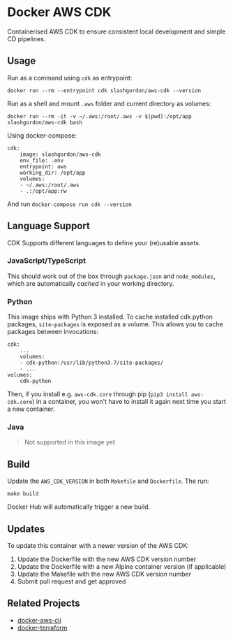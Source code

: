 # Docker AWS CDK
Containerised AWS CDK to ensure consistent local development and simple CD pipelines.

## Usage
Run as a command using `cdk` as entrypoint:

    docker run --rm --entrypoint cdk slashgordon/aws-cdk --version

Run as a shell and mount `.aws` folder and current directory as volumes:

    docker run --rm -it -v ~/.aws:/root/.aws -v $(pwd):/opt/app slashgordon/aws-cdk bash

Using docker-compose:

    cdk:
        image: slashgordon/aws-cdk
        env_file: .env
        entrypoint: aws
        working_dir: /opt/app
        volumes:
        - ~/.aws:/root/.aws
        - .:/opt/app:rw

And run `docker-compose run cdk --version`

## Language Support

CDK Supports different languages to define your (re)usable assets.

### JavaScript/TypeScript

This should work out of the box through `package.json` and `node_modules`, which
are automatically _cached_ in your working directory.

### Python

This image ships with Python 3 installed. To cache installed cdk python packages,
`site-packages` is exposed as a volume. This allows you to cache packages between
invocations:

    cdk:
        ...
        volumes:
        - cdk-python:/usr/lib/python3.7/site-packages/
        - ...
    volumes:
        cdk-python

Then, if you install e.g. `aws-cdk.core` through pip (`pip3 install aws-cdk.core`)
in a container, you won't have to install it again next time you start a new
container.

### Java

> Not supported in this image yet

## Build 
Update the `AWS_CDK_VERSION` in both `Makefile` and `Dockerfile`. The run:

    make build

Docker Hub will automatically trigger a new build.

## Updates

To update this container with a newer version of the AWS CDK:

1. Update the Dockerfile with the new AWS CDK version number
2. Update the Dockerfile with a new Alpine container version (if applicable)
3. Update the Makefile with the new AWS CDK version number
4. Submit pull request and get approved

## Related Projects

- [docker-aws-cli](https://github.com/slashgordon/docker-aws-cli)
- [docker-terraform](https://github.com/slashgordon/docker-terraform)
